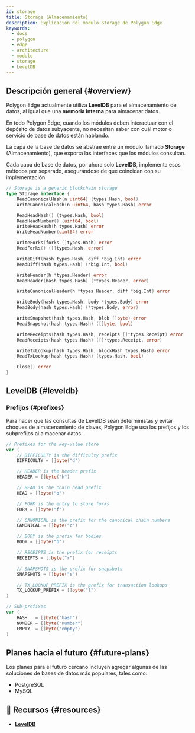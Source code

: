 ```yaml
---
id: storage
title: Storage (Almacenamiento)
description: Explicación del módulo Storage de Polygon Edge
keywords:
  - docs
  - polygon
  - edge
  - architecture
  - module
  - storage
  - LevelDB
---
```


## Descripción general {#overview}

Polygon Edge actualmente utiliza **LevelDB** para el almacenamiento de datos, al igual que una **memoria interna** para almacenar datos.

En todo Polygon Edge, cuando los módulos deben interactuar con el depósito de datos subyacente,
no necesitan saber con cuál motor o servicio de base de datos están hablando.

La capa de la base de datos se abstrae entre un módulo llamado **Storage** (Almacenamiento), que exporta las interfaces que los módulos consultan.

Cada capa de base de datos, por ahora solo **LevelDB**, implementa esos métodos por separado, asegurándose de que coincidan con su implementación.

````go title="blockchain/storage/storage.go"
// Storage is a generic blockchain storage
type Storage interface {
	ReadCanonicalHash(n uint64) (types.Hash, bool)
	WriteCanonicalHash(n uint64, hash types.Hash) error

	ReadHeadHash() (types.Hash, bool)
	ReadHeadNumber() (uint64, bool)
	WriteHeadHash(h types.Hash) error
	WriteHeadNumber(uint64) error

	WriteForks(forks []types.Hash) error
	ReadForks() ([]types.Hash, error)

	WriteDiff(hash types.Hash, diff *big.Int) error
	ReadDiff(hash types.Hash) (*big.Int, bool)

	WriteHeader(h *types.Header) error
	ReadHeader(hash types.Hash) (*types.Header, error)

	WriteCanonicalHeader(h *types.Header, diff *big.Int) error

	WriteBody(hash types.Hash, body *types.Body) error
	ReadBody(hash types.Hash) (*types.Body, error)

	WriteSnapshot(hash types.Hash, blob []byte) error
	ReadSnapshot(hash types.Hash) ([]byte, bool)

	WriteReceipts(hash types.Hash, receipts []*types.Receipt) error
	ReadReceipts(hash types.Hash) ([]*types.Receipt, error)

	WriteTxLookup(hash types.Hash, blockHash types.Hash) error
	ReadTxLookup(hash types.Hash) (types.Hash, bool)

	Close() error
}
````

## LevelDB {#leveldb}

### Prefijos {#prefixes}

Para hacer que las consultas de LevelDB sean deterministas y evitar choques de almacenamiento de claves, Polygon Edge usa
los prefijos y los subprefijos al almacenar datos.

````go title="blockchain/storage/keyvalue.go"
// Prefixes for the key-value store
var (
	// DIFFICULTY is the difficulty prefix
	DIFFICULTY = []byte("d")

	// HEADER is the header prefix
	HEADER = []byte("h")

	// HEAD is the chain head prefix
	HEAD = []byte("o")

	// FORK is the entry to store forks
	FORK = []byte("f")

	// CANONICAL is the prefix for the canonical chain numbers
	CANONICAL = []byte("c")

	// BODY is the prefix for bodies
	BODY = []byte("b")

	// RECEIPTS is the prefix for receipts
	RECEIPTS = []byte("r")

	// SNAPSHOTS is the prefix for snapshots
	SNAPSHOTS = []byte("s")

	// TX_LOOKUP_PREFIX is the prefix for transaction lookups
	TX_LOOKUP_PREFIX = []byte("l")
)

// Sub-prefixes
var (
	HASH   = []byte("hash")
	NUMBER = []byte("number")
	EMPTY  = []byte("empty")
)
````

## Planes hacia el futuro {#future-plans}

Los planes para el futuro cercano incluyen agregar algunas de las soluciones de bases de datos más populares, tales como:
* PostgreSQL
* MySQL


## 📜 Recursos {#resources}
* **[LevelDB](https://github.com/google/leveldb)**